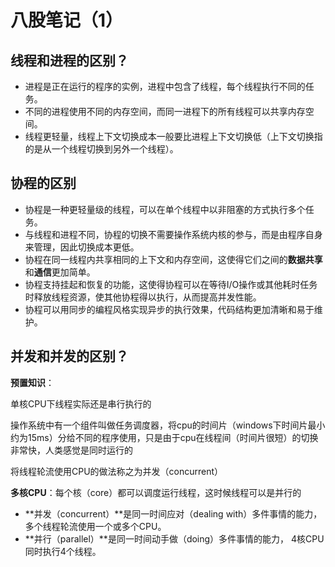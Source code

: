 # 八股笔记（1）

## 线程和进程的区别？ 

- 进程是正在运行的程序的实例，进程中包含了线程，每个线程执行不同的任务。
- 不同的进程使用不同的内存空间，而同一进程下的所有线程可以共享内存空间。
- 线程更轻量，线程上下文切换成本一般要比进程上下文切换低（上下文切换指的是从一个线程切换到另外一个线程）。

## 协程的区别

- 协程是一种更轻量级的线程，可以在单个线程中以非阻塞的方式执行多个任务。
- 与线程和进程不同，协程的切换不需要操作系统内核的参与，而是由程序自身来管理，因此切换成本更低。
- 协程在同一线程内共享相同的上下文和内存空间，这使得它们之间的**数据共享**和**通信**更加简单。
- 协程支持挂起和恢复的功能，这使得协程可以在等待I/O操作或其他耗时任务时释放线程资源，使其他协程得以执行，从而提高并发性能。
- 协程可以用同步的编程风格实现异步的执行效果，代码结构更加清晰和易于维护。

## 并发和并发的区别？

**预置知识**：

单核CPU下线程实际还是串行执行的

操作系统中有一个组件叫做任务调度器，将cpu的时间片（windows下时间片最小约为15ms）分给不同的程序使用，只是由于cpu在线程间（时间片很短）的切换非常快，人类感觉是同时运行的

将线程轮流使用CPU的做法称之为并发（concurrent）

**多核CPU**：每个核（core）都可以调度运行线程，这时候线程可以是并行的

- **并发（concurrent）**是同一时间应对（dealing with）多件事情的能力， 多个线程轮流使用一个或多个CPU。
- **并行（parallel）**是同一时间动手做（doing）多件事情的能力， 4核CPU同时执行4个线程。

